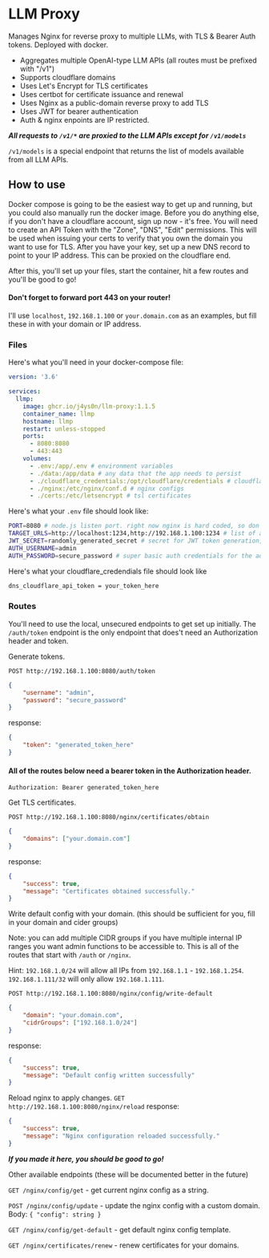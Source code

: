 # LLM Proxy

Manages Nginx for reverse proxy to multiple LLMs, with TLS & Bearer Auth tokens. Deployed with docker.

- Aggregates multiple OpenAI-type LLM APIs (all routes must be prefixed with "/v1")
- Supports cloudflare domains
- Uses Let's Encrypt for TLS certificates
- Uses certbot for certificate issuance and renewal
- Uses Nginx as a public-domain reverse proxy to add TLS
- Uses JWT for bearer authentication
- Auth & nginx enpoints are IP restricted.

***All requests to `/v1/*` are proxied to the LLM APIs except for `/v1/models`***

`/v1/models` is a special endpoint that returns the list of models available from all LLM APIs.

## How to use

Docker compose is going to be the easiest way to get up and running, but you could also manually run the docker image. Before you do anything else, if you don't have a cloudflare account, sign up now - it's free. You will need to create an API Token with the "Zone", "DNS", "Edit" permissions. This will be used when issuing your certs to verify that you own the domain you want to use for TLS. After you have your key, set up a new DNS record to point to your IP address. This can be proxied on the cloudflare end.

After this, you'll set up your files, start the container, hit a few routes and you'll be good to go!

#### **Don't forget to forward port 443 on your router!**

I'll use `localhost`, `192.168.1.100` or `your.domain.com` as an examples, but fill these in with your domain or IP address.

### Files

Here's what you'll need in your docker-compose file:
```yaml
version: '3.6'

services:
  llmp:
    image: ghcr.io/j4ys0n/llm-proxy:1.1.5
    container_name: llmp
    hostname: llmp
    restart: unless-stopped
    ports:
      - 8080:8080
      - 443:443
    volumes:
      - .env:/app/.env # environment variables
      - ./data:/app/data # any data that the app needs to persist
      - ./cloudflare_credentials:/opt/cloudflare/credentials # cloudflare api token
      - ./nginx:/etc/nginx/conf.d # nginx configs
      - ./certs:/etc/letsencrypt # tsl certificates
```

Here's what your `.env` file should look like:
```bash
PORT=8080 # node.js listen port. right now nginx is hard coded, so don't change this.
TARGET_URLS=http://localhost:1234,http://192.168.1.100:1234 # list of api endpoints (don't add /v1)
JWT_SECRET=randomly_generated_secret # secret for JWT token generation, change this!
AUTH_USERNAME=admin
AUTH_PASSWORD=secure_password # super basic auth credentials for the admin interface
```

Here's what your cloudflare_credendials file should look like
```bash
dns_cloudflare_api_token = your_token_here
```

### Routes

You'll need to use the local, unsecured endpoints to get set up initially. The `/auth/token` endpoint is the only endpoint that does't need an Authorization header and token.

Generate tokens.

`POST http://192.168.1.100:8080/auth/token`
```json
{
    "username": "admin",
    "password": "secure_password"
}
```
response:
```json
{
    "token": "generated_token_here"
}
```

#### All of the routes below need a bearer token in the Authorization header.
`Authorization: Bearer generated_token_here`

Get TLS certificates.

`POST http://192.168.1.100:8080/nginx/certificates/obtain`
```json
{
    "domains": ["your.domain.com"]
}
```
response:
```json
{
    "success": true,
    "message": "Certificates obtained successfully."
}
```

Write default config with your domain. (this should be sufficient for you, fill in your domain and cider groups)

Note: you can add multiple CIDR groups if you have multiple internal IP ranges you want admin functions to be accessible to. This is all of the routes that start with `/auth` or `/nginx`.

Hint: `192.168.1.0/24` will allow all IPs from `192.168.1.1` - `192.168.1.254`. `192.168.1.111/32` will only allow `192.168.1.111`.

`POST http://192.168.1.100:8080/nginx/config/write-default`
```json
{
    "domain": "your.domain.com",
    "cidrGroups": ["192.168.1.0/24"]
}
```
response:
```json
{
    "success": true,
    "message": "Default config written successfully"
}
```

Reload nginx to apply changes.
`GET http://192.168.1.100:8080/nginx/reload`
response:
```json
{
    "success": true,
    "message": "Nginx configuration reloaded successfully."
}
```

***If you made it here, you should be good to go!***

Other available endpoints (these will be documented better in the future)

`GET /nginx/config/get` - get current nginx config as a string.

`POST /nginx/config/update` - update the nginx config with a custom domain.
Body: `{ "config": string }`

`GET /nginx/config/get-default` - get default nginx config template.

`GET /nginx/certificates/renew` - renew certificates for your domains.